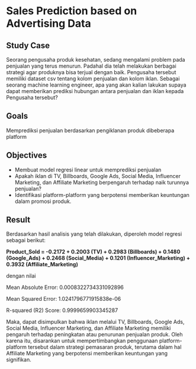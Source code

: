 # Sales Prediction based on Advertising Data

## Study Case
Seorang pengusaha produk kesehatan, sedang mengalami problem pada penjualan yang terus menurun. Padahal dia telah melakukan berbagai strategi agar produknya bisa terjual dengan baik. Pengusaha tersebut memiliki dataset csv tentang kolom penjualan dan kolom iklan. Sebagai seorang machine learning engineer, apa yang akan kalian lakukan supaya dapat memberikan prediksi hubungan antara penjualan dan iklan kepada Pengusaha tersebut?

## Goals
Memprediksi penjualan berdasarkan pengiklanan produk dibeberapa platform

## Objectives
* Membuat model regresi linear untuk memprediksi penjualan
* Apakah iklan di TV, Billboards, Google Ads, Social Media, Influencer Marketing, dan Affiliate Marketing berpengaruh terhadap naik turunnya penjualan?
* Identifikasi platform-platform yang berpotensi memberikan keuntungan dalam promosi produk.

## Result
Berdasarkan hasil analisis yang telah dilakukan, diperoleh model regresi sebagai berikut:

**Product_Sold = -0.2172 + 0.2003 (TV) + 0.2983 (Billboards) + 0.1480 (Google_Ads) + 0.2468 (Social_Media) + 0.1201 (Influencer_Marketing) + 0.3932 (Affiliate_Marketing)**

dengan nilai

Mean Absolute Error: 0.0008322734331092896

Mean Squared Error: 1.0241796771915838e-06

R-squared (R2) Score: 0.9999659903345287

Maka, dapat disimpulkan bahwa iklan melalui TV, Billboards, Google Ads, Social Media, Influencer Marketing, dan Affiliate Marketing memiliki pengaruh terhadap peningkatan atau penurunan penjualan produk. Oleh karena itu, disarankan untuk mempertimbangkan penggunaan platform-platform tersebut dalam strategi pemasaran produk, terutama dalam hal Affiliate Marketing yang berpotensi memberikan keuntungan yang signifikan.
